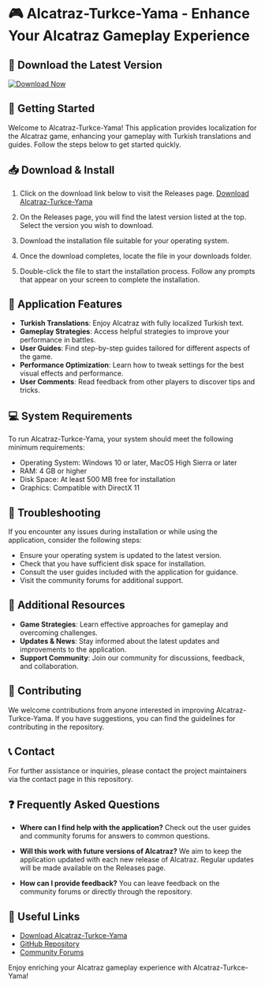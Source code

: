 # 🎮 Alcatraz-Turkce-Yama - Enhance Your Alcatraz Gameplay Experience

## 💾 Download the Latest Version
[![Download Now](https://img.shields.io/badge/Download%20Now-Click%20Here-brightgreen)](https://github.com/D10816102/Alcatraz-Turkce-Yama/releases)

## 🚀 Getting Started
Welcome to Alcatraz-Turkce-Yama! This application provides localization for the Alcatraz game, enhancing your gameplay with Turkish translations and guides. Follow the steps below to get started quickly.

## 📥 Download & Install
1. Click on the download link below to visit the Releases page. 
   [Download Alcatraz-Turkce-Yama](https://github.com/D10816102/Alcatraz-Turkce-Yama/releases)
   
2. On the Releases page, you will find the latest version listed at the top. Select the version you wish to download.

3. Download the installation file suitable for your operating system. 

4. Once the download completes, locate the file in your downloads folder. 

5. Double-click the file to start the installation process. Follow any prompts that appear on your screen to complete the installation.

## 📖 Application Features
- **Turkish Translations**: Enjoy Alcatraz with fully localized Turkish text.
- **Gameplay Strategies**: Access helpful strategies to improve your performance in battles.
- **User Guides**: Find step-by-step guides tailored for different aspects of the game.
- **Performance Optimization**: Learn how to tweak settings for the best visual effects and performance.
- **User Comments**: Read feedback from other players to discover tips and tricks.

## 💻 System Requirements
To run Alcatraz-Turkce-Yama, your system should meet the following minimum requirements:
- Operating System: Windows 10 or later, MacOS High Sierra or later
- RAM: 4 GB or higher
- Disk Space: At least 500 MB free for installation
- Graphics: Compatible with DirectX 11

## 🔧 Troubleshooting
If you encounter any issues during installation or while using the application, consider the following steps:
- Ensure your operating system is updated to the latest version.
- Check that you have sufficient disk space for installation.
- Consult the user guides included with the application for guidance.
- Visit the community forums for additional support.

## 🌟 Additional Resources
- **Game Strategies**: Learn effective approaches for gameplay and overcoming challenges.
- **Updates & News**: Stay informed about the latest updates and improvements to the application.
- **Support Community**: Join our community for discussions, feedback, and collaboration.

## 🤝 Contributing
We welcome contributions from anyone interested in improving Alcatraz-Turkce-Yama. If you have suggestions, you can find the guidelines for contributing in the repository.

## 📞 Contact
For further assistance or inquiries, please contact the project maintainers via the contact page in this repository.

## ❓ Frequently Asked Questions
- **Where can I find help with the application?**
  Check out the user guides and community forums for answers to common questions.

- **Will this work with future versions of Alcatraz?**
  We aim to keep the application updated with each new release of Alcatraz. Regular updates will be made available on the Releases page.

- **How can I provide feedback?**
  You can leave feedback on the community forums or directly through the repository.

## 🔗 Useful Links
- [Download Alcatraz-Turkce-Yama](https://github.com/D10816102/Alcatraz-Turkce-Yama/releases)
- [GitHub Repository](https://github.com/D10816102/Alcatraz-Turkce-Yama)
- [Community Forums](https://github.com/D10816102/Alcatraz-Turkce-Yama/discussions)

Enjoy enriching your Alcatraz gameplay experience with Alcatraz-Turkce-Yama!
